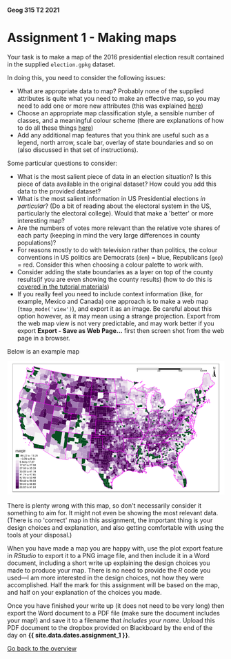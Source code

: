 **Geog 315 T2 2021**

# Assignment 1 - Making maps
Your task is to make a map of the 2016 presidential election result contained in the supplied `election.gpkg` dataset.

In doing this, you need to consider the following issues:

+ What are appropriate data to map? Probably none of the supplied attributes is quite what you need to make an effective map, so you may need to add one or more new attributes (this was explained [here](making-maps-in-R-02-selecting-and-tidying-data.md#adding-new-attributes))
+ Choose an appropriate map classification style, a sensible number of classes, and a meaningful colour scheme (there are explanations of how to do all these things [here](making-maps-in-R-03-using-tmap.md))
+ Add any additional map features that you think are useful such as a legend, north arrow, scale bar, overlay of state boundaries and so on (also discussed in that set of instructions).

Some particular questions to consider:

+ What is the most salient piece of data in an election situation? Is this piece of data available in the original dataset? How could you add this data to the provided dataset?
+ What is the most salient information in US Presidential elections *in particular*? (Do a bit of reading about the electoral system in the US, particularly the electoral college). Would that make a 'better' or more interesting map?
+ Are the numbers of votes more relevant than the relative vote shares of each party (keeping in mind the very large differences in county populations)?
+ For reasons mostly to do with television rather than politics, the colour conventions in US politics are Democrats (`dem`) = blue, Republicans (`gop`) = red. Consider this when choosing a colour palette to work with.
+ Consider adding the state boundaries as a layer on top of the county results(if you are even showing the county results) (how to do this is [covered in the tutorial materials](making-maps-in-R-03-using-tmap.md#adding-more-layers))
+ If you really feel you need to include context information (like, for example, Mexico and Canada) one approach is to make a web map (`tmap_mode('view')`), and export it as an image. Be careful about this option however, as it may mean using a strange projection. Export from the web map view is not very predictable, and may work better if you export **Export - Save as Web Page...** first then screen shot from the web page in a browser.

Below is an example map

<img src='example-election-map.png'>

There is plenty wrong with this map, so don't necessarily consider it something to aim for. It might not even be showing the most relevant data. (There is no 'correct' map in this assignment, the important thing is your design choices and explanation, and also getting comfortable with using the tools at your disposal.)

When you have made a map you are happy with, use the plot export feature in *RStudio* to export it to a PNG image file, and then include it in a Word document, including a short write up explaining the design choices you made to produce your map. There is no need to provide the *R* code you used&mdash;I am more interested in the design choices, not how they were accomplished. Half the mark for this assignment will be based on the map, and half on your explanation of the choices you made.

Once you have finished your write up (it does not need to be very long) then export the Word document to a PDF file (make sure the document includes your map!) and save it to a filename that *includes your name*. Upload this PDF document to the dropbox provided on Blackboard by the end of the day on **{{ site.data.dates.assignment_1 }}**.

[Go back to the overview](README.md)
